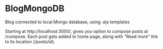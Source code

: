 # BlogMongoDB
Blog connected to local Mongo database, using .ejs templates

Starting at http://localhost:3000/, gives you option to compose posts at /compose. Each post gets added to home page, along with "Read more" link to its location (/posts/*id*).
